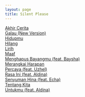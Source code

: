 ```yaml
---
layout: page
title: Silent Please
---
```


<div class="htl">
  <a href="/akhircerita-silentplease">
Akhir Cerita
  </a>
</div>
<div class="htl">
  <a href="/galau-newversion-silentplease">
Galau (New Version)
  </a>
</div>
<div class="htl">
  <a href="/hidupmu-silentplease">
Hidupmu
  </a>
</div>
<div class="htl">
  <a href="/hilang-silentplease">
Hilang
  </a>
</div>
<div class="htl">
  <a href="/lirih-silentplease">
Lirih
  </a>
</div>
<div class="htl">
  <a href="/maaf-silentplease">
Maaf
  </a>
</div>
<div class="htl">
  <a href="/menghapusbayangmu-featbaysha-silentplease">
Menghapus Bayangmu (feat. Baysha)
  </a>
</div>
<div class="htl">
  <a href="/merangkaiharapan-silentplease">
Merangkai Harapan
  </a>
</div>
<div class="htl">
  <a href="/percaya-featuzhel-silentplease">
Percaya (feat. Uzhel)
  </a>
</div>
<div class="htl">
  <a href="/rasaini-feataldina-silentplease">
Rasa Ini (feat. Aldina)
  </a>
</div>
<div class="htl">
  <a href="/senyumanhina-featecha-silentplease">
Senyuman Hina (feat. Echa)
  </a>
</div>
<div class="htl">
  <a href="/tentangkita-silentplease">
Tentang Kita
  </a>
</div>
<div class="htl">
  <a href="/untukmu-feataldina-silentplease">
Untukmu (feat. Aldina)
  </a>
</div>
